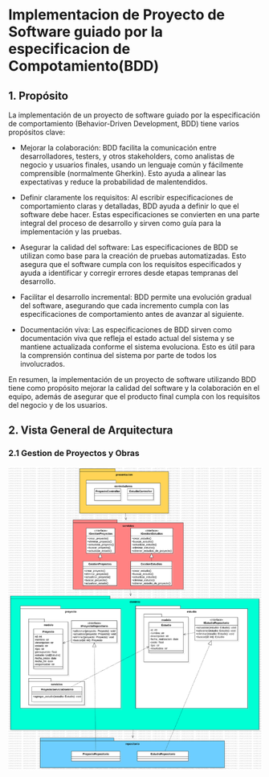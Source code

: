 # Implementacion de Proyecto de Software guiado por la especificacion de Compotamiento(BDD)

## 1. Propósito
La implementación de un proyecto de software guiado por la especificación de comportamiento (Behavior-Driven Development, BDD) tiene varios propósitos clave:

- Mejorar la colaboración: BDD facilita la comunicación entre desarrolladores, testers, y otros stakeholders, como analistas de negocio y usuarios finales, usando un lenguaje común y fácilmente comprensible (normalmente Gherkin). Esto ayuda a alinear las expectativas y reduce la probabilidad de malentendidos.

- Definir claramente los requisitos: Al escribir especificaciones de comportamiento claras y detalladas, BDD ayuda a definir lo que el software debe hacer. Estas especificaciones se convierten en una parte integral del proceso de desarrollo y sirven como guía para la implementación y las pruebas.

- Asegurar la calidad del software: Las especificaciones de BDD se utilizan como base para la creación de pruebas automatizadas. Esto asegura que el software cumpla con los requisitos especificados y ayuda a identificar y corregir errores desde etapas tempranas del desarrollo.

- Facilitar el desarrollo incremental: BDD permite una evolución gradual del software, asegurando que cada incremento cumpla con las especificaciones de comportamiento antes de avanzar al siguiente.

- Documentación viva: Las especificaciones de BDD sirven como documentación viva que refleja el estado actual del sistema y se mantiene actualizada conforme el sistema evoluciona. Esto es útil para la comprensión continua del sistema por parte de todos los involucrados.

En resumen, la implementación de un proyecto de software utilizando BDD tiene como propósito mejorar la calidad del software y la colaboración en el equipo, además de asegurar que el producto final cumpla con los requisitos del negocio y de los usuarios.

## 2. Vista General de Arquitectura

### 2.1 Gestion de Proyectos y Obras

![Arquitectura Gestion de Proyectos](<src readme\Gestion de Proyectos.svg>)
